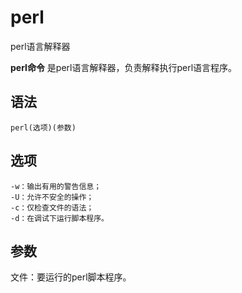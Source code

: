 perl
===

perl语言解释器


**perl命令** 是perl语言解释器，负责解释执行perl语言程序。

##  语法

```
perl(选项)(参数)
```

##  选项

```
-w：输出有用的警告信息；
-U：允许不安全的操作；
-c：仅检查文件的语法；
-d：在调试下运行脚本程序。
```

##  参数

文件：要运行的perl脚本程序。



